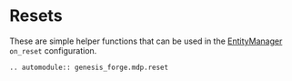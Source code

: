 # Resets

These are simple helper functions that can be used in the [EntityManager](project:/api/managers/entity.md) `on_reset` configuration.

```{eval-rst}
.. automodule:: genesis_forge.mdp.reset
```
